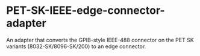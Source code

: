 # PET-SK-IEEE-edge-connector-adapter
An adapter that converts the GPIB-style IEEE-488 connector on the PET SK variants (8032-SK/8096-SK/200) to an edge connector.
